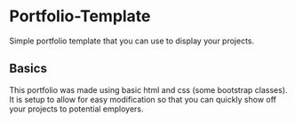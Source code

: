 # Portfolio-Template
Simple portfolio template that you can use to display your projects.

## Basics
This portfolio was made using basic html and css (some bootstrap classes). It is setup to allow for easy modification so that you can quickly show off your projects to potential employers.
